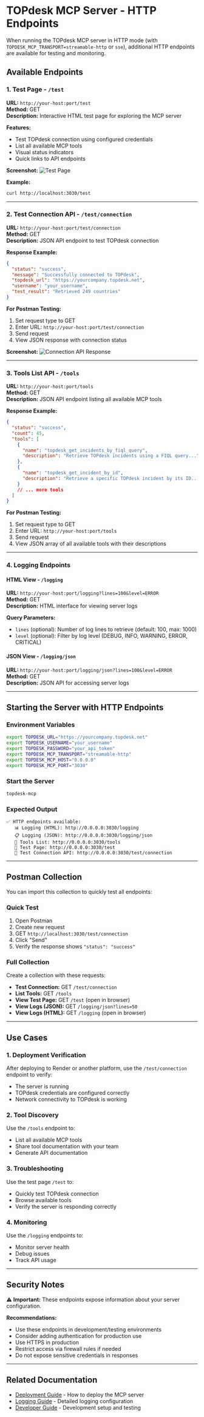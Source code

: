 # TOPdesk MCP Server - HTTP Endpoints

When running the TOPdesk MCP server in HTTP mode (with `TOPDESK_MCP_TRANSPORT=streamable-http` or `sse`), additional HTTP endpoints are available for testing and monitoring.

## Available Endpoints

### 1. Test Page - `/test`
**URL:** `http://your-host:port/test`  
**Method:** GET  
**Description:** Interactive HTML test page for exploring the MCP server

**Features:**
- Test TOPdesk connection using configured credentials
- List all available MCP tools
- Visual status indicators
- Quick links to API endpoints

**Screenshot:**
![Test Page](https://github.com/user-attachments/assets/467de360-1a60-4444-ae12-54d11458b471)

**Example:**
```bash
curl http://localhost:3030/test
```

---

### 2. Test Connection API - `/test/connection`
**URL:** `http://your-host:port/test/connection`  
**Method:** GET  
**Description:** JSON API endpoint to test TOPdesk connection

**Response Example:**
```json
{
  "status": "success",
  "message": "Successfully connected to TOPdesk",
  "topdesk_url": "https://yourcompany.topdesk.net",
  "username": "your_username",
  "test_result": "Retrieved 249 countries"
}
```

**For Postman Testing:**
1. Set request type to GET
2. Enter URL: `http://your-host:port/test/connection`
3. Send request
4. View JSON response with connection status

**Screenshot:**
![Connection API Response](https://github.com/user-attachments/assets/06b5180d-1411-4720-b6d7-5006097b2dfb)

---

### 3. Tools List API - `/tools`
**URL:** `http://your-host:port/tools`  
**Method:** GET  
**Description:** JSON API endpoint listing all available MCP tools

**Response Example:**
```json
{
  "status": "success",
  "count": 45,
  "tools": [
    {
      "name": "topdesk_get_incidents_by_fiql_query",
      "description": "Retrieve TOPdesk incidents using a FIQL query..."
    },
    {
      "name": "topdesk_get_incident_by_id",
      "description": "Retrieve a specific TOPdesk incident by its ID..."
    }
    // ... more tools
  ]
}
```

**For Postman Testing:**
1. Set request type to GET
2. Enter URL: `http://your-host:port/tools`
3. Send request
4. View JSON array of all available tools with their descriptions

---

### 4. Logging Endpoints

#### HTML View - `/logging`
**URL:** `http://your-host:port/logging?lines=100&level=ERROR`  
**Method:** GET  
**Description:** HTML interface for viewing server logs

**Query Parameters:**
- `lines` (optional): Number of log lines to retrieve (default: 100, max: 1000)
- `level` (optional): Filter by log level (DEBUG, INFO, WARNING, ERROR, CRITICAL)

#### JSON View - `/logging/json`
**URL:** `http://your-host:port/logging/json?lines=100&level=ERROR`  
**Method:** GET  
**Description:** JSON API for accessing server logs

---

## Starting the Server with HTTP Endpoints

### Environment Variables
```bash
export TOPDESK_URL="https://yourcompany.topdesk.net"
export TOPDESK_USERNAME="your_username"
export TOPDESK_PASSWORD="your_api_token"
export TOPDESK_MCP_TRANSPORT="streamable-http"
export TOPDESK_MCP_HOST="0.0.0.0"
export TOPDESK_MCP_PORT="3030"
```

### Start the Server
```bash
topdesk-mcp
```

### Expected Output
```
✅ HTTP endpoints available:
   📊 Logging (HTML): http://0.0.0.0:3030/logging
   📋 Logging (JSON): http://0.0.0.0:3030/logging/json
   🔧 Tools List: http://0.0.0.0:3030/tools
   🧪 Test Page: http://0.0.0.0:3030/test
   🔌 Test Connection API: http://0.0.0.0:3030/test/connection
```

---

## Postman Collection

You can import this collection to quickly test all endpoints:

### Quick Test
1. Open Postman
2. Create new request
3. GET `http://localhost:3030/test/connection`
4. Click "Send"
5. Verify the response shows `"status": "success"`

### Full Collection
Create a collection with these requests:
- **Test Connection:** GET `/test/connection`
- **List Tools:** GET `/tools`
- **View Test Page:** GET `/test` (open in browser)
- **View Logs (JSON):** GET `/logging/json?lines=50`
- **View Logs (HTML):** GET `/logging` (open in browser)

---

## Use Cases

### 1. Deployment Verification
After deploying to Render or another platform, use the `/test/connection` endpoint to verify:
- The server is running
- TOPdesk credentials are configured correctly
- Network connectivity to TOPdesk is working

### 2. Tool Discovery
Use the `/tools` endpoint to:
- List all available MCP tools
- Share tool documentation with your team
- Generate API documentation

### 3. Troubleshooting
Use the test page `/test` to:
- Quickly test TOPdesk connection
- Browse available tools
- Verify the server is responding correctly

### 4. Monitoring
Use the `/logging` endpoints to:
- Monitor server health
- Debug issues
- Track API usage

---

## Security Notes

⚠️ **Important:** These endpoints expose information about your server configuration.

**Recommendations:**
- Use these endpoints in development/testing environments
- Consider adding authentication for production use
- Use HTTPS in production
- Restrict access via firewall rules if needed
- Do not expose sensitive credentials in responses

---

## Related Documentation

- [Deployment Guide](DEPLOYMENT_GUIDE.md) - How to deploy the MCP server
- [Logging Guide](LOGGING_GUIDE.md) - Detailed logging configuration
- [Developer Guide](DEVELOPER_GUIDE.md) - Development setup and testing
